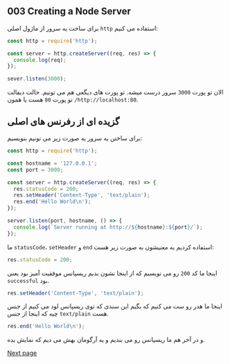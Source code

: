 ## 003 Creating a Node Server
برای ساخت یه سرور از ماژول اصلی `http` استفاده می کنیم:
```js
const http = require('http');

const server = http.createServer((req, res) => {
  console.log(req);
});

sever.listen(3000);
```
الان تو پورت `3000` سرور درست میشه. تو پورت های دیگعی هم می تونیم. حالت دیفالت تو پورت `80` هست یا همون `/http://localhost:80`.

## گزیده ای از رفرنس های اصلی
برای ساختن یه سرور به صورت زیر می تونیم بنویسیم:
```js
const http = require('http');

const hostname = '127.0.0.1';
const port = 3000;

const server = http.createServer((req, res) => {
  res.statusCode = 200;
  res.setHeader('Content-Type', 'text/plain');
  res.end('Hello World\n');
});

server.listen(port, hostname, () => {
  console.log(`Server running at http://${hostname}:${port}/`);
});
```
ما `statusCode`، `setHeader` و `end` استفاده کردیم به معنیشون به صورت زیر هست:
```js
res.statusCode = 200;
```
اینجا ما کد `200` رو می نویسیم که از اینجا نشون بدیم ریسپانس موفقیت آمیز بود یعنی `successful` بود.
```js
res.setHeader('Content-Type', 'text/plain');
```
اینجا ما هدر رو ست می کنیم که بگیم این سندی که توی ریسپانس لود می کنیم از جنس چیه که اینجا از جنس `text/plain` هست.
```js
res.end('Hello World\n');
```
و در آخر هم ما ریسپانس رو می بندیم و یه آرگومان بهش می دیم که نمایش بده.

[Next page](03%20Understanding%20the%20Basics/004%20The%20Node%20Lifecycle%20&%20Event%20Loop.md)
